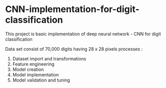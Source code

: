 # CNN-implementation-for-digit-classification
This project is basic implementation of deep neural network - CNN for digit classification

Data set consist of 70,000 digits having 28 x 28 pixels
processes :

1) Dataset import and transformations 
2) Feature engineering
3) Model creation 
4) Model implementation 
5) Model validation and tuning 
